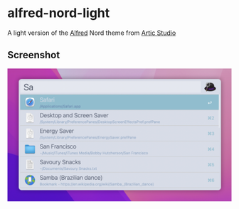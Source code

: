 # alfred-nord-light

A light version of the [Alfred](https://www.alfredapp.com) Nord theme from [Artic Studio](https://github.com/arcticicestudio/nord)

## Screenshot

![screenshot](screenshot.png)